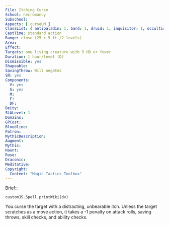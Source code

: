 ```yaml
---
File: Itching Curse
School: necromancy
Subschool: 
Aspects: [ curseUM ]
ClassList: { antipaladin: 1, bard: 1, druid: 1, inquisitor: 1, occultist: 1, shaman: 1, sorcerer: 1, wizard: 1, witch: 1 }
CastTime: standard action
Range: close (25 + 5 ft./2 levels)
Area: 
Effect: 
Targets: one living creature with 5 HD or fewer
Duration: 1 hour/level (D)
Dismissible: yes
Shapeable: 
SavingThrow: Will negates
SR: yes
Components:
  V: yes
  S: yes
  M: 
  F: 
  DF: 
Deity: 
SLALevel: 1
Domains: 
GPCost: 
Bloodline: 
Patron: 
MythicDescription: 
Augment: 
Mythic: 
Haunt: 
Ruse: 
Draconic: 
Meditative: 
Copyright:
  Content: "Magic Tactics Toolbox"
---
```

Brief:: 

```dataviewjs
customJS.Spell.printWiki(dv)
```

You curse the target with a distracting, unbearable itch. Unless the target scratches as a move action, it takes a -1 penalty on attack rolls, saving throws, skill checks, and ability checks.
